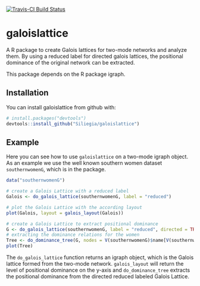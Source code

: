 [![Travis-CI Build Status](https://travis-ci.org/Siliegia/galoislattice.svg?branch=master)](https://travis-ci.org/Siliegia/galoislattice)

# galoislattice
A R package to create Galois lattices for two-mode networks and analyze them. By using a reduced label for directed galois lattices,
the positional dominance of the original network can be extracted. 

This package depends on the R package igraph.

## Installation

You can install galoislattice from github with:

```R
# install.packages("devtools")
devtools::install_github("Siliegia/galoislattice")
```

## Example

Here you can see how to use ```galoislattice``` on a two-mode igraph object. As an example we use the well known southern women dataset   ```southernwomenG```, which is in the package.

```R
data("southernwomenG")

# create a Galois Lattice with a reduced label
Galois <- do_galois_lattice(southernwomenG, label = "reduced")

# plot the Galois Lattice with the according layout
plot(Galois, layout = galois_layout(Galois))

# create a Galois Lattice to extract positional dominance
G <- do_galois_lattice(southernwomenG, label = "reduced", directed = TRUE)
# extracting the dominance relations for the women
Tree <- do_dominance_tree(G, nodes = V(southernwomenG)$name[V(southernwomenG)$type==0])
plot(Tree)
```
The ```do_galois_lattice``` function returns an igraph object, which is the Galois lattice formed from the two-mode network. ```galois_layout``` will return the level of positional dominance on the y-axis and ```do_dominance_tree``` extracts the positional dominance from the directed reduced labeled Galois Lattice. 
